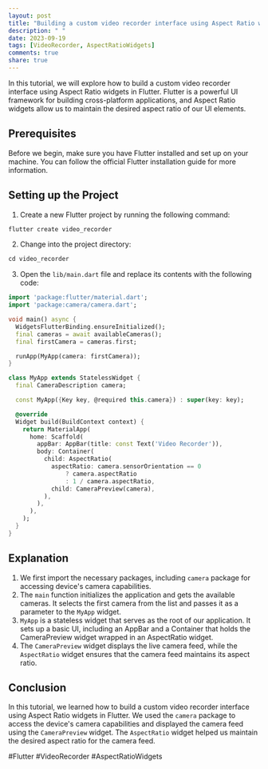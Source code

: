 ```yaml
---
layout: post
title: "Building a custom video recorder interface using Aspect Ratio widgets in Flutter"
description: " "
date: 2023-09-19
tags: [VideoRecorder, AspectRatioWidgets]
comments: true
share: true
---
```


In this tutorial, we will explore how to build a custom video recorder interface using Aspect Ratio widgets in Flutter. Flutter is a powerful UI framework for building cross-platform applications, and Aspect Ratio widgets allow us to maintain the desired aspect ratio of our UI elements.

## Prerequisites

Before we begin, make sure you have Flutter installed and set up on your machine. You can follow the official Flutter installation guide for more information.

## Setting up the Project

1. Create a new Flutter project by running the following command:
```dart
flutter create video_recorder
```
2. Change into the project directory:
```dart
cd video_recorder
```
3. Open the `lib/main.dart` file and replace its contents with the following code:

```dart
import 'package:flutter/material.dart';
import 'package:camera/camera.dart';

void main() async {
  WidgetsFlutterBinding.ensureInitialized();
  final cameras = await availableCameras();
  final firstCamera = cameras.first;

  runApp(MyApp(camera: firstCamera));
}

class MyApp extends StatelessWidget {
  final CameraDescription camera;

  const MyApp({Key key, @required this.camera}) : super(key: key);

  @override
  Widget build(BuildContext context) {
    return MaterialApp(
      home: Scaffold(
        appBar: AppBar(title: const Text('Video Recorder')),
        body: Container(
          child: AspectRatio(
            aspectRatio: camera.sensorOrientation == 0
                ? camera.aspectRatio
                : 1 / camera.aspectRatio,
            child: CameraPreview(camera),
          ),
        ),
      ),
    );
  }
}
```

## Explanation

1. We first import the necessary packages, including `camera` package for accessing device's camera capabilities.
2. The `main` function initializes the application and gets the available cameras. It selects the first camera from the list and passes it as a parameter to the `MyApp` widget.
3. `MyApp` is a stateless widget that serves as the root of our application. It sets up a basic UI, including an AppBar and a Container that holds the CameraPreview widget wrapped in an AspectRatio widget.
4. The `CameraPreview` widget displays the live camera feed, while the `AspectRatio` widget ensures that the camera feed maintains its aspect ratio.

## Conclusion

In this tutorial, we learned how to build a custom video recorder interface using Aspect Ratio widgets in Flutter. We used the `camera` package to access the device's camera capabilities and displayed the camera feed using the `CameraPreview` widget. The `AspectRatio` widget helped us maintain the desired aspect ratio for the camera feed.

#Flutter #VideoRecorder #AspectRatioWidgets